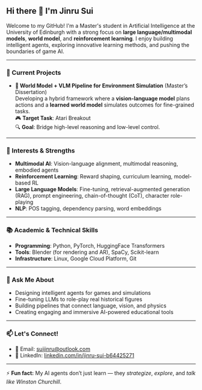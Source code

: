 ## Hi there 👋 I'm Jinru Sui

Welcome to my GitHub! I'm a Master's student in Artificial Intelligence at the University of Edinburgh with a strong focus on **large language/multimodal models**, **world model**, and **reinforcement learning**. I enjoy building intelligent agents, exploring innovative learning methods, and pushing the boundaries of game AI.

---

### 🔭 Current Projects
- **🌊 World Model + VLM Pipeline for Environment Simulation** (Master’s Dissertation)  
  Developing a hybrid framework where a **vision-language model** plans actions and a **learned world model** simulates outcomes for fine-grained tasks.  
  🎮 **Target Task**: Atari Breakout  
  🔍 **Goal**: Bridge high-level reasoning and low-level control.

---

### 🧠 Interests & Strengths
- **Multimodal AI**: Vision-language alignment, multimodal reasoning, embodied agents  
- **Reinforcement Learning**: Reward shaping, curriculum learning, model-based RL  
- **Large Language Models**: Fine-tuning, retrieval-augmented generation (RAG), prompt engineering, chain-of-thought (CoT), character role-playing  
- **NLP**: POS tagging, dependency parsing, word embeddings  

---

### 📚 Academic & Technical Skills
- **Programming**: Python, PyTorch, HuggingFace Transformers  
- **Tools**: Blender (for rendering and AR), SpaCy, Scikit-learn  
- **Infrastructure**: Linux, Google Cloud Platform, Git  

---

### 💬 Ask Me About
- Designing intelligent agents for games and simulations  
- Fine-tuning LLMs to role-play real historical figures  
- Building pipelines that connect language, vision, and physics  
- Creating engaging and immersive AI-powered educational tools  

---

### 📫 Let's Connect!
- 📧 Email: [suijinru@outlook.com](mailto:suijinru@outlook.com)  
- 💼 LinkedIn: [linkedin.com/in/jinru-sui-b64425271](https://www.linkedin.com/in/jinru-sui-b64425271)  

---

⚡ **Fun fact:** My AI agents don’t just learn — they *strategize*, *explore*, and *talk like Winston Churchill*.
 

